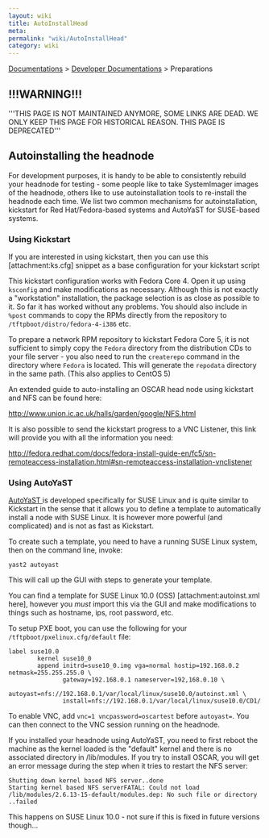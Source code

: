 ```yaml
---
layout: wiki
title: AutoInstallHead
meta: 
permalink: "wiki/AutoInstallHead"
category: wiki
---
```

<!-- Name: AutoInstallHead -->
<!-- Version: 13 -->
<!-- Author: valleegr -->

[Documentations](Document) > [Developer Documentations](DevelDocs) > Preparations

## !!!WARNING!!!

'''THIS PAGE IS NOT MAINTAINED ANYMORE, SOME LINKS ARE DEAD. WE ONLY KEEP THIS PAGE FOR HISTORICAL REASON.
THIS PAGE IS DEPRECATED'''

## Autoinstalling the headnode

For development purposes, it is handy to be able to consistently rebuild your headnode for testing - some people like to take SystemImager images of the headnode, others like to use autoinstallation tools to re-install the headnode each time.  We list two common mechanisms for autoinstallation, kickstart for Red Hat/Fedora-based systems and AutoYaST for SUSE-based systems.

### Using Kickstart

If you are interested in using kickstart, then you can use this [attachment:ks.cfg] snippet as a base configuration for your kickstart script

This kickstart configuration works with Fedora Core 4.  Open it up using `ksconfig` and make modifications as necessary.  Although this is not exactly a "workstation" installation, the package selection is as close as possible to it.  So far it has worked without any problems.  You should also include in `%post` commands to copy the RPMs directly from the repository to `/tftpboot/distro/fedora-4-i386` etc.

To prepare a network RPM repository to kickstart Fedora Core 5, it is not sufficient to simply copy the `Fedora` directory from the distribution CDs to your file server - you also need to run the `createrepo` command in the directory where `Fedora` is located.  This will generate the `repodata` directory in the same path. (This also applies to CentOS 5)

An extended guide to auto-installing an OSCAR head node using kickstart and NFS can be found here:

http://www.union.ic.ac.uk/halls/garden/google/NFS.html


It is also possible to send the kickstart progress to a VNC Listener, this link will provide you with all the information you need:

http://fedora.redhat.com/docs/fedora-install-guide-en/fc5/sn-remoteaccess-installation.html#sn-remoteaccess-installation-vnclistener

### Using AutoYaST

[AutoYaST ](http://www.suse.com/~ug/autoyast_doc/index.html) is developed specifically for SUSE Linux and is quite similar to Kickstart in the sense that it allows you to define a template to automatically install a node with SUSE Linux.  It is however more powerful (and complicated) and is not as fast as Kickstart.

To create such a template, you need to have a running SUSE Linux system, then on the command line, invoke:


    yast2 autoyast

This will call up the GUI with steps to generate your template.

You can find a template for SUSE Linux 10.0 (OSS) [attachment:autoinst.xml here], however you *must* import this via the GUI and make modifications to things such as hostname, ips, root password, etc.

To setup PXE boot, you can use the following for your `/tftpboot/pxelinux.cfg/default` file:


    label suse10.0
            kernel suse10_0
            append initrd=suse10_0.img vga=normal hostip=192.168.0.2 netmask=255.255.255.0 \
                   gateway=192.168.0.1 nameserver=192,168.0.10 \
                   autoyast=nfs://192.168.0.1/var/local/linux/suse10.0/autoinst.xml \
                   install=nfs://192.168.0.1/var/local/linux/suse10.0/CD1/

To enable VNC, add `vnc=1 vncpassword=oscartest` before `autoyast=`.  You can then connect to the VNC session running on the headnode.

If you installed your headnode using AutoYaST, you need to first reboot the machine as the kernel loaded is the "default" kernel and there is no associated directory in /lib/modules.  If you try to install OSCAR, you will get an error message during the <Install OSCAR Server Packages> step when it tries to restart the NFS server:


    Shutting down kernel based NFS server..done
    Starting kernel based NFS serverFATAL: Could not load /lib/modules/2.6.13-15-default/modules.dep: No such file or directory
    ..failed

This happens on SUSE Linux 10.0 - not sure if this is fixed in future versions though...
